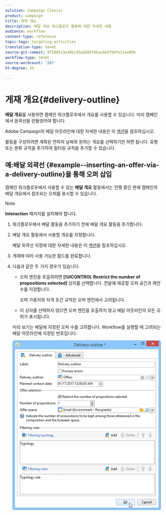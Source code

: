 ```yaml
---
solution: Campaign Classic
product: campaign
title: 게재 개요
description: 배달 개요 워크플로우 활동에 대한 자세한 내용
audience: workflow
content-type: reference
topic-tags: targeting-activities
translation-type: tm+mt
source-git-commit: 972885c3a38bcd3a260574bacbb3f507e11ae05b
workflow-type: tm+mt
source-wordcount: '267'
ht-degree: 1%

---
```



# 게재 개요{#delivery-outline}

**배달 개요**&#x200B;를 사용하면 캠페인 워크플로우에서 개요를 사용할 수 있습니다. 미리 캠페인에서 윤곽선을 만들었어야 합니다.

Adobe Campaign의 배달 아웃라인에 대한 자세한 내용은 이 [섹션](../../campaign/using/marketing-campaign-deliveries.md#associating-and-structuring-resources-linked-via-a-delivery-outline)을 참조하십시오.

활동을 구성하려면 계획된 연락처 날짜와 원하는 개요를 선택하기만 하면 됩니다. 유형 또는 분류 규칙을 추가하여 필터링 규칙을 추가할 수 있습니다.

## 예:배달 외곽선 {#example--inserting-an-offer-via-a-delivery-outline}을 통해 오퍼 삽입

캠페인 워크플로우에서 사용할 수 있는 **배달 개요** 활동에서는 진행 중인 현재 캠페인의 배달 개요에서 참조되는 오퍼를 표시할 수 있습니다.

>[!NOTE]
>
>**Interaction** 패키지를 설치해야 합니다.

1. 워크플로우에서 배달 활동을 추가하기 전에 배달 개요 활동을 추가합니다.
1. 배달 개요 활동에서 사용할 개요를 지정합니다.

   배달 외곽선 지정에 대한 자세한 내용은 이 [섹션](../../campaign/using/marketing-campaign-deliveries.md#associating-and-structuring-resources-linked-via-a-delivery-outline)을 참조하십시오.

1. 게재에 따라 사용 가능한 필드를 완료합니다.
1. 다음과 같은 두 가지 경우가 있습니다.

   * 오퍼 엔진을 호출하려면 **[!UICONTROL Restrict the number of propositions selected]** 상자를 선택합니다. 전달에 제공할 오퍼 공간과 제안 수를 지정합니다.

      오퍼 가중치와 자격 조건 규칙은 오퍼 엔진에서 고려됩니다.

   * 이 상자를 선택하지 않으면 오퍼 엔진을 호출하지 않고 배달 아웃라인의 모든 오퍼가 표시됩니다.

   미리 보기는 배달에 지정된 오퍼 수를 고려합니다. Workflow를 실행할 때 고려되는 배달 아웃라인에 지정된 번호입니다.

   ![](assets/int_compo_offre_wf1.png)

